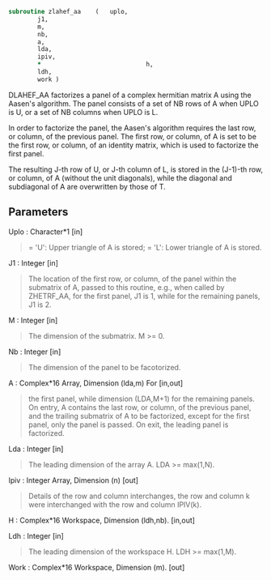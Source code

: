 ```fortran
subroutine zlahef_aa	(	uplo,
		j1,
		m,
		nb,
		a,
		lda,
		ipiv,
		*                             h,
		ldh,
		work )
```

 DLAHEF_AA factorizes a panel of a complex hermitian matrix A using
 the Aasen's algorithm. The panel consists of a set of NB rows of A
 when UPLO is U, or a set of NB columns when UPLO is L.

 In order to factorize the panel, the Aasen's algorithm requires the
 last row, or column, of the previous panel. The first row, or column,
 of A is set to be the first row, or column, of an identity matrix,
 which is used to factorize the first panel.

 The resulting J-th row of U, or J-th column of L, is stored in the
 (J-1)-th row, or column, of A (without the unit diagonals), while
 the diagonal and subdiagonal of A are overwritten by those of T.


## Parameters
Uplo : Character*1 [in]
> = 'U':  Upper triangle of A is stored;
> = 'L':  Lower triangle of A is stored.

J1 : Integer [in]
> The location of the first row, or column, of the panel
> within the submatrix of A, passed to this routine, e.g.,
> when called by ZHETRF_AA, for the first panel, J1 is 1,
> while for the remaining panels, J1 is 2.

M : Integer [in]
> The dimension of the submatrix. M >= 0.

Nb : Integer [in]
> The dimension of the panel to be facotorized.

A : Complex*16 Array, Dimension (lda,m) For [in,out]
> the first panel, while dimension (LDA,M+1) for the
> remaining panels.
> On entry, A contains the last row, or column, of
> the previous panel, and the trailing submatrix of A
> to be factorized, except for the first panel, only
> the panel is passed.
> On exit, the leading panel is factorized.

Lda : Integer [in]
> The leading dimension of the array A.  LDA >= max(1,N).

Ipiv : Integer Array, Dimension (n) [out]
> Details of the row and column interchanges,
> the row and column k were interchanged with the row and
> column IPIV(k).

H : Complex*16 Workspace, Dimension (ldh,nb). [in,out]

Ldh : Integer [in]
> The leading dimension of the workspace H. LDH >= max(1,M).

Work : Complex*16 Workspace, Dimension (m). [out]


